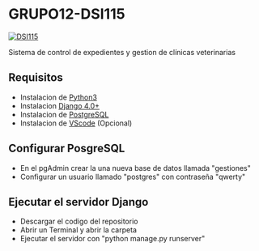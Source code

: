 # GRUPO12-DSI115
[![DSI115](https://img.shields.io/badge/DSI115-blue.svg)]()
<br>

Sistema de control de expedientes y gestion de clínicas veterinarias

## Requisitos
- Instalacion de [Python3](https://www.python.org/downloads/)
- Instalacion [Django 4.0+](https://www.djangoproject.com/download/)
- Instalacion de [PostgreSQL](https://www.postgresql.org/download/)
- Instalacion de [VScode](https://code.visualstudio.com/download) (Opcional)

## Configurar PosgreSQL
- En el pgAdmin crear la una nueva base de datos llamada "gestiones"
- Configurar un usuario llamado "postgres" con contraseña "qwerty"

## Ejecutar el servidor Django
- Descargar el codigo del repositorio 
- Abrir un Terminal y abrir la carpeta
- Ejecutar el servidor con "python manage.py runserver"
